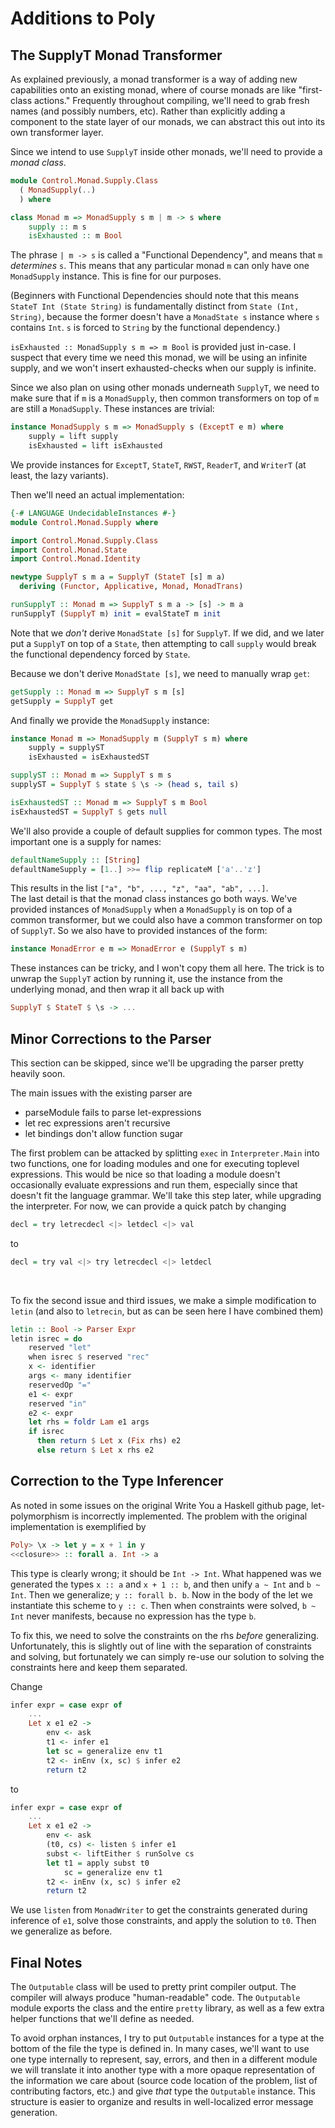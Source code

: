 # Additions to Poly
<h2> The SupplyT Monad Transformer </h2>
As explained previously, a monad transformer is a way of adding new capabilities onto an existing monad, where of course monads are like "first-class actions." Frequently throughout compiling, we'll need to grab fresh names (and possibly numbers, etc). Rather than explicitly adding a component to the state layer of our monads, we can abstract this out into its own transformer layer.

Since we intend to use `SupplyT` inside other monads, we'll need to provide a _monad class_.
```Haskell
module Control.Monad.Supply.Class
  ( MonadSupply(..)
  ) where

class Monad m => MonadSupply s m | m -> s where
    supply :: m s
    isExhausted :: m Bool
```
The phrase `| m -> s` is called a "Functional Dependency", and means that `m` _determines_ `s`. This means that any particular monad `m` can only have one `MonadSupply` instance. This is fine for our purposes.

(Beginners with Functional Dependencies should note that this means `StateT Int (State String)` is fundamentally distinct from `State (Int, String)`, because the former doesn't have a `MonadState s` instance where `s` contains `Int`. `s` is forced to `String` by the functional dependency.)

`isExhausted :: MonadSupply s m => m Bool` is provided just in-case. I suspect that every time we need this monad, we will be using an infinite supply, and we won't insert exhausted-checks when our supply is infinite.

Since we also plan on using other monads underneath `SupplyT`, we need to make sure that if `m` is a `MonadSupply`,  then common transformers on top of `m` are still a `MonadSupply`. These instances are trivial:
```Haskell
instance MonadSupply s m => MonadSupply s (ExceptT e m) where
    supply = lift supply
    isExhausted = lift isExhausted
```
We provide instances for `ExceptT`, `StateT`, `RWST`, `ReaderT`, and `WriterT` (at least, the lazy variants).

Then we'll need an actual implementation:
```Haskell
{-# LANGUAGE UndecidableInstances #-}
module Control.Monad.Supply where

import Control.Monad.Supply.Class
import Control.Monad.State
import Control.Monad.Identity

newtype SupplyT s m a = SupplyT (StateT [s] m a)
  deriving (Functor, Applicative, Monad, MonadTrans)

runSupplyT :: Monad m => SupplyT s m a -> [s] -> m a
runSupplyT (SupplyT m) init = evalStateT m init
```
Note that we _don't_ derive `MonadState [s]` for `SupplyT`. If we did, and we later put a `SupplyT` on top of a `State`, then attempting to call `supply` would break the functional dependency forced by `State`.

Because we don't derive `MonadState [s]`, we need to manually wrap `get`:
```Haskell
getSupply :: Monad m => SupplyT s m [s]
getSupply = SupplyT get
```

And finally we provide the `MonadSupply` instance:
```Haskell
instance Monad m => MonadSupply m (SupplyT s m) where
    supply = supplyST
    isExhausted = isExhaustedST

supplyST :: Monad m => SupplyT s m s
supplyST = SupplyT $ state $ \s -> (head s, tail s)

isExhaustedST :: Monad m => SupplyT s m Bool
isExhaustedST = SupplyT $ gets null
```

We'll also provide a couple of default supplies for common types. The most important one is a supply for names:
```Haskell
defaultNameSupply :: [String]
defaultNameSupply = [1..] >>= flip replicateM ['a'..'z']
```
This results in the list `["a", "b", ..., "z", "aa", "ab", ...]`.
<br />
The last detail is that the monad class instances go both ways. We've provided instances of `MonadSupply` when a `MonadSupply` is on top of a common transformer, but we could also have a common transformer on top of `SupplyT`. So we also have to provided instances of the form:
```Haskell
instance MonadError e m => MonadError e (SupplyT s m)
```
These instances can be tricky, and I won't copy them all here. The trick is to unwrap the `SupplyT` action by running it, use the instance from the underlying monad, and then wrap it all back up with 
```Haskell
SupplyT $ StateT $ \s -> ...
```
<h2> Minor Corrections to the Parser </h2>
This section can be skipped, since we'll be upgrading the parser pretty heavily soon.

The main issues with the existing parser are
  - parseModule fails to parse let-expressions
  - let rec expressions aren't recursive
  - let bindings don't allow function sugar

The first problem can be attacked by splitting `exec` in `Interpreter.Main` into two functions, one for loading modules and one for executing toplevel expressions. This would be nice so that loading a module doesn't occasionally evaluate expressions and run them, especially since that doesn't fit the language grammar. We'll take this step later, while upgrading the interpreter. For now, we can provide a quick patch by changing
```Haskell
decl = try letrecdecl <|> letdecl <|> val
```
to
```Haskell
decl = try val <|> try letrecdecl <|> letdecl
```
<br />

To fix the second issue and third issues, we make a simple modification to `letin` (and also to `letrecin`, but as can be seen here I have combined them)

```Haskell
letin :: Bool -> Parser Expr
letin isrec = do
    reserved "let"
    when isrec $ reserved "rec"
    x <- identifier
    args <- many identifier
    reservedOp "="
    e1 <- expr
    reserved "in"
    e2 <- expr
    let rhs = foldr Lam e1 args
    if isrec
      then return $ Let x (Fix rhs) e2
      else return $ Let x rhs e2
```

<h2> Correction to the Type Inferencer </h2>
As noted in some issues on the original Write You a Haskell github page, let-polymorphism is incorrectly implemented. The problem with the original implementation is exemplified by

```Haskell
Poly> \x -> let y = x + 1 in y
<<closure>> :: forall a. Int -> a
```
This type is clearly wrong; it should be `Int -> Int`. What happened was we generated the types `x :: a` and `x + 1 :: b`, and then unify `a ~ Int` and `b ~ Int`. Then we generalize; `y :: forall b. b`. Now in the body of the let we instantiate this scheme to `y :: c`.
Then when constraints were solved, `b ~ Int` never manifests, because no expression has the type `b`.

To fix this, we need to solve the constraints on the rhs _before_ generalizing. Unfortunately, this is slightly out of line with the separation of constraints and solving, but fortunately we can simply re-use our solution to solving the constraints here and keep them separated.

Change
```Haskell
infer expr = case expr of
    ...
    Let x e1 e2 ->
	    env <- ask
	    t1 <- infer e1
	    let sc = generalize env t1
	    t2 <- inEnv (x, sc) $ infer e2
	    return t2
```
to
```Haskell
infer expr = case expr of
	...
	Let x e1 e2 ->
	    env <- ask
	    (t0, cs) <- listen $ infer e1
	    subst <- liftEither $ runSolve cs
	    let t1 = apply subst t0
	        sc = generalize env t1
	    t2 <- inEnv (x, sc) $ infer e2
	    return t2
```
We use `listen` from `MonadWriter` to get the constraints generated during inference of `e1`, solve those constraints, and apply the solution to `t0`. Then we generalize as before.

<h2> Final Notes </h2>

The `Outputable` class will be used to pretty print compiler output. The compiler will always produce "human-readable" code. The `Outputable` module exports the class and the entire `pretty` library, as well as a few extra helper functions that we'll define as needed.

To avoid orphan instances, I try to put `Outputable` instances for a type at the bottom of the file the type is defined in. In many cases, we'll want to use one type internally to represent, say, errors, and then in a different module we will translate it into another type with a more opaque representation of the information we care about (source code location of the problem, list of contributing factors, etc.) and give _that_ type the `Outputable` instance. This structure is easier to organize and results in well-localized error message generation.

